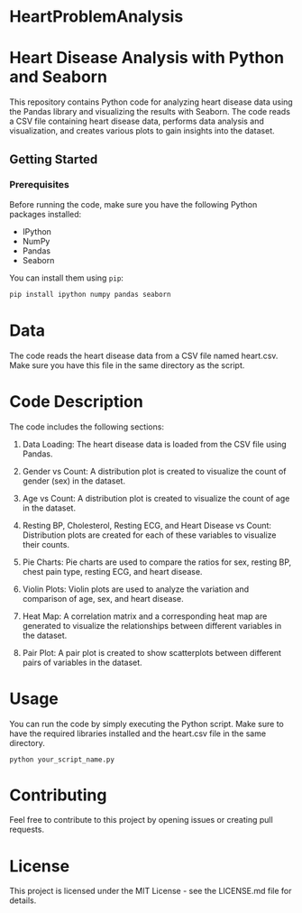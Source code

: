# HeartProblemAnalysis
# Heart Disease Analysis with Python and Seaborn

This repository contains Python code for analyzing heart disease data using the Pandas library and visualizing the results with Seaborn. The code reads a CSV file containing heart disease data, performs data analysis and visualization, and creates various plots to gain insights into the dataset.

## Getting Started

### Prerequisites

Before running the code, make sure you have the following Python packages installed:

- IPython
- NumPy
- Pandas
- Seaborn

You can install them using `pip`:

```bash
pip install ipython numpy pandas seaborn
```
# Data
The code reads the heart disease data from a CSV file named heart.csv. Make sure you have this file in the same directory as the script.

# Code Description
The code includes the following sections:

1. Data Loading: The heart disease data is loaded from the CSV file using Pandas.

2. Gender vs Count: A distribution plot is created to visualize the count of gender (sex) in the dataset.

3. Age vs Count: A distribution plot is created to visualize the count of age in the dataset.

4. Resting BP, Cholesterol, Resting ECG, and Heart Disease vs Count: Distribution plots are created for each of these variables to visualize their counts.

5. Pie Charts: Pie charts are used to compare the ratios for sex, resting BP, chest pain type, resting ECG, and heart disease.

6. Violin Plots: Violin plots are used to analyze the variation and comparison of age, sex, and heart disease.

7. Heat Map: A correlation matrix and a corresponding heat map are generated to visualize the relationships between different variables in the dataset.

8. Pair Plot: A pair plot is created to show scatterplots between different pairs of variables in the dataset.

# Usage
You can run the code by simply executing the Python script. Make sure to have the required libraries installed and the heart.csv file in the same directory.

```
python your_script_name.py
```
# Contributing
Feel free to contribute to this project by opening issues or creating pull requests.

# License
This project is licensed under the MIT License - see the LICENSE.md file for details.
